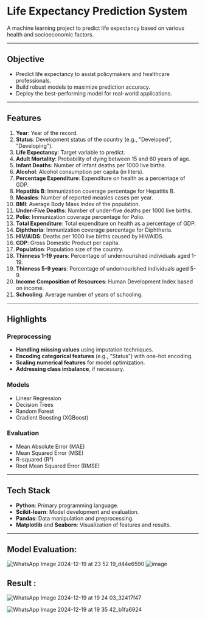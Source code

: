 # Life Expectancy Prediction System

A machine learning project to predict life expectancy based on various health and socioeconomic factors.

---

## Objective
- Predict life expectancy to assist policymakers and healthcare professionals.
- Build robust models to maximize prediction accuracy.
- Deploy the best-performing model for real-world applications.

---

## Features
1. **Year**: Year of the record.
2. **Status**: Development status of the country (e.g., "Developed", "Developing").
3. **Life Expectancy**: Target variable to predict.
4. **Adult Mortality**: Probability of dying between 15 and 60 years of age.
5. **Infant Deaths**: Number of infant deaths per 1000 live births.
6. **Alcohol**: Alcohol consumption per capita (in liters).
7. **Percentage Expenditure**: Expenditure on health as a percentage of GDP.
8. **Hepatitis B**: Immunization coverage percentage for Hepatitis B.
9. **Measles**: Number of reported measles cases per year.
10. **BMI**: Average Body Mass Index of the population.
11. **Under-Five Deaths**: Number of under-five deaths per 1000 live births.
12. **Polio**: Immunization coverage percentage for Polio.
13. **Total Expenditure**: Total expenditure on health as a percentage of GDP.
14. **Diphtheria**: Immunization coverage percentage for Diphtheria.
15. **HIV/AIDS**: Deaths per 1000 live births caused by HIV/AIDS.
16. **GDP**: Gross Domestic Product per capita.
17. **Population**: Population size of the country.
18. **Thinness 1-19 years**: Percentage of undernourished individuals aged 1-19.
19. **Thinness 5-9 years**: Percentage of undernourished individuals aged 5-9.
20. **Income Composition of Resources**: Human Development Index based on income.
21. **Schooling**: Average number of years of schooling.

---

## Highlights

### Preprocessing
- **Handling missing values** using imputation techniques.
- **Encoding categorical features** (e.g., "Status") with one-hot encoding.
- **Scaling numerical features** for model optimization.
- **Addressing class imbalance**, if necessary.

### Models
- Linear Regression
- Decision Trees
- Random Forest
- Gradient Boosting (XGBoost)

### Evaluation
- Mean Absolute Error (MAE)
- Mean Squared Error (MSE)
- R-squared (R²)
- Root Mean Squared Error (RMSE)

---

## Tech Stack
- **Python**: Primary programming language.
- **Scikit-learn**: Model development and evaluation.
- **Pandas**: Data manipulation and preprocessing.
- **Matplotlib** and **Seaborn**: Visualization of features and results.

---




## Model Evaluation:
![WhatsApp Image 2024-12-19 at 23 52 19_d44e6590](https://github.com/user-attachments/assets/6ca3bee8-0b79-428b-bacf-c7a2213f466d)
![image](https://github.com/user-attachments/assets/fd7750cb-ba7f-4402-8c5d-0f2adfb8691f)


## Result :
![WhatsApp Image 2024-12-19 at 19 24 03_32417f47](https://github.com/user-attachments/assets/d91126a4-1db5-4d54-acf2-0d0475492183)

![WhatsApp Image 2024-12-19 at 19 35 42_b1fa6924](https://github.com/user-attachments/assets/ed1a9a72-47e1-42cf-bfba-ea365899dc85)

